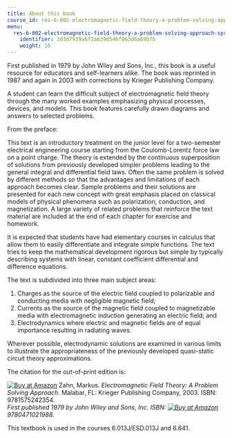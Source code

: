 ```yaml
---
title: About this book
course_id: res-6-002-electromagnetic-field-theory-a-problem-solving-approach-spring-2008
menu:
  res-6-002-electromagnetic-field-theory-a-problem-solving-approach-spring-2008:
    identifier: 3d3d7939a6f1a639d546f863d6a69b7b
    weight: 10
---
```

First published in 1979 by John Wiley and Sons, Inc., this book is a useful resource for educators and self-learners alike. The book was reprinted in 1987 and again in 2003 with corrections by Krieger Publishing Company.

A student can learn the difficult subject of electromagnetic field theory through the many worked examples emphasizing physical processes, devices, and models. This book features carefully drawn diagrams and answers to selected problems.

From the preface:

This text is an introductory treatment on the junior level for a two-semester electrical engineering course starting from the Coulomb-Lorentz force law on a point charge. The theory is extended by the continuous superposition of solutions from previously developed simpler problems leading to the general integral and differential field laws. Often the same problem is solved by different methods so that the advantages and limitations of each approach becomes clear. Sample problems and their solutions are presented for each new concept with great emphasis placed on classical models of physical phenomena such as polarization, conduction, and magnetization. A large variety of related problems that reinforce the text material are included at the end of each chapter for exercise and homework.

It is expected that students have had elementary courses in calculus that allow them to easily differentiate and integrate simple functions. The text tries to keep the mathematical development rigorous but simple by typically describing systems with linear, constant coefficient differential and difference equations.

The text is subdivided into three main subject areas:

1.  Charges as the source of the electric field coupled to polarizable and conducting media with negligible magnetic field;
2.  Currents as the source of the magnetic field coupled to magnetizable media with electromagnetic induction generating an electric field; and
3.  Electrodynamics where electric and magnetic fields are of equal importance resulting in radiating waves.

Wherever possible, electrodynamic solutions are examined in various limits to illustrate the appropriateness of the previously developed quasi-static circuit theory approximations.

The citation for the out-of-print edition is:

[![Buy at Amazon](/images/a_logo_17.gif)](http://www.amazon.com/exec/obidos/ASIN/1575242354/ref=nosim/mitopencourse-20) Zahn, Markus. _Electromagnetic Field Theory: A Problem Solving Approach_. Malabar, FL: Krieger Publishing Company, 2003. ISBN: 9781575242354.  
_First published 1979 by John Wiley and Sons, Inc. ISBN: [![Buy at Amazon](/images/a_logo_17.gif)](http://www.amazon.com/exec/obidos/ASIN/0471021989/ref=nosim/mitopencourse-20) 9780471021988._

This textbook is used in the courses 6.013J/ESD.013J and 6.641.